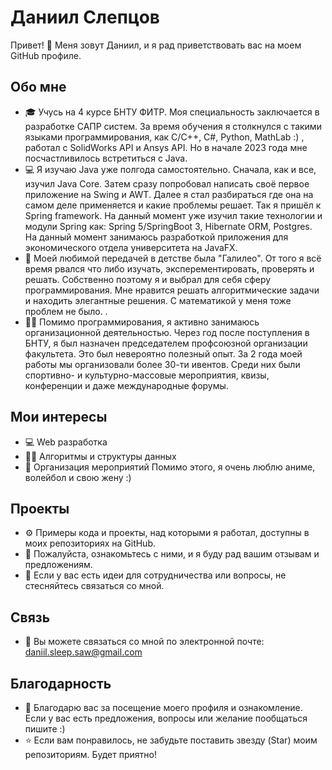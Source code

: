 # Даниил Слепцов

Привет! 👋 Меня зовут Даниил, и я рад приветствовать вас на моем GitHub профиле.

## Обо мне

- 🎓 Учусь на 4 курсе БНТУ ФИТР. Моя специальность заключается в разработке САПР систем. 
За время обучения я столкнулся с такими языками программирования, как C/C++, C#, Python, MathLab :) ,  работал с SolidWorks API и Ansys API. Но в начале 2023 года мне посчастливилось встретиться с Java.
- 💻 Я изучаю Java уже полгода самостоятельно. Сначала, как и все, изучил Java Core. Затем сразу попробовал написать своё первое приложение на Swing и AWT. 
Далее я стал разбираться где она на самом деле применяется и какие проблемы решает. Так я пришёл к Spring framework. На данный момент уже изучил такие технологии и модули Spring как: Spring 5/SpringBoot 3, Hibernate ORM, Postgres.
На данный момент занимаюсь разработкой приложения для экономического отдела университета на JavaFX. 
- 🔢 Моей любимой передачей в детстве была "Галилео". От того я всё время рвался что либо изучать, эксперементировать, проверять и решать. Собственно поэтому я и выбрал для себя сферу программирования. 
Мне нравится решать алгоритмические задачи и находить элегантные решения. С математикой у меня тоже проблем не было. .
- 🏃‍♂️ Помимо программирования, я активно занимаюсь организационной деятельностью. Через год после поступления в БНТУ, я был назначен председателем профсоюзной организации факультета. Это был невероятно полезный опыт. За 2 года моей работы
мы организовали более 30-ти ивентов. Среди них были спортивно- и культурно-массовые мероприятия, квизы, конференции и даже международные форумы. 


## Мои интересы

- 💻 Web разработка
- 🧑‍🔬 Алгоритмы и структуры данных
- 🌟 Организация мероприятий
Помимо этого, я очень люблю аниме, волейбол и свою жену :)

## Проекты

- ⚙️ Примеры кода и проекты, над которыми я работал, доступны в моих репозиториях на GitHub.
- 🌟 Пожалуйста, ознакомьтесь с ними, и я буду рад вашим отзывам и предложениям.
- 🤝 Если у вас есть идеи для сотрудничества или вопросы, не стесняйтесь связаться со мной.

## Связь
- 📧 Вы можете связаться со мной по электронной почте: daniil.sleep.saw@gmail.com

## Благодарность

- 🙏 Благодарю вас за посещение моего профиля и ознакомление. Если у вас есть предложения, вопросы или желание пообщаться пишите :)
- ⭐️ Если вам понравилось, не забудьте поставить звезду (Star) моим репозиториям. Будет приятно!


